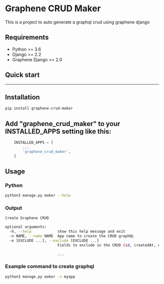# Graphene CRUD Maker

This is a project to auto generate a graphql crud using graphene django

## Requirements

- Python >= 3.6
- Django >= 2.2
- Graphene Django >= 2.0


## Quick start
-----------

## Installation

```bash
pip install graphene-crud-maker
```

## Add "graphene_crud_maker" to your INSTALLED_APPS setting like this:


```python
    INSTALLED_APPS = [
        ...
        'graphene_crud_maker',
    ]
```


## Usage

### Python

```bash
python3 manage.py maker --help
```

### Output

```bash
Create Graphene CRUD

optional arguments:
  -h, --help            show this help message and exit
  -n NAME, --name NAME  App name to create the CRUD graphQL
  -e [EXCLUDE ...], --exclude [EXCLUDE ...]
                        Fields to exclude in the CRUD (id, createdAt, updatedAt)

                        ...
```

### Example command to create graphql

```bash
python3 manage.py maker -n myapp
```